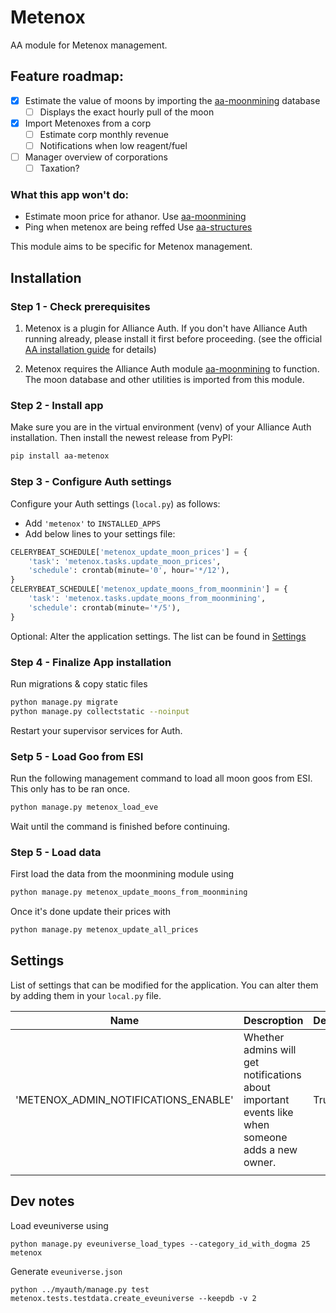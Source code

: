 # Metenox

AA module for Metenox management.

## Feature roadmap:
- [x] Estimate the value of moons by importing the [aa-moonmining](https://gitlab.com/ErikKalkoken/aa-moonmining) database
  - [ ] Displays the exact hourly pull of the moon
- [x] Import Metenoxes from a corp
  - [ ] Estimate corp monthly revenue
  - [ ] Notifications when low reagent/fuel
- [ ] Manager overview of corporations
  - [ ] Taxation?

### What this app won't do:
- Estimate moon price for athanor.
  Use [aa-moonmining](https://gitlab.com/ErikKalkoken/aa-moonmining)
- Ping when metenox are being reffed
  Use [aa-structures](https://gitlab.com/ErikKalkoken/aa-structures)

This module aims to be specific for Metenox management.

## Installation

### Step 1 - Check prerequisites

1. Metenox is a plugin for Alliance Auth. If you don't have Alliance Auth running already, please install it first before proceeding. (see the official [AA installation guide](https://allianceauth.readthedocs.io/en/latest/installation/auth/allianceauth/) for details)

2. Metenox requires the Alliance Auth module [aa-moonmining](https://gitlab.com/ErikKalkoken/aa-moonmining) to function.
  The moon database and other utilities is imported from this module.

### Step 2 - Install app

Make sure you are in the virtual environment (venv) of your Alliance Auth installation. Then install the newest release from PyPI:

```bash
pip install aa-metenox
```

### Step 3 - Configure Auth settings

Configure your Auth settings (`local.py`) as follows:

- Add `'metenox'` to `INSTALLED_APPS`
- Add below lines to your settings file:

```python
CELERYBEAT_SCHEDULE['metenox_update_moon_prices'] = {
    'task': 'metenox.tasks.update_moon_prices',
    'schedule': crontab(minute='0', hour='*/12'),
}
CELERYBEAT_SCHEDULE['metenox_update_moons_from_moonminin'] = {
    'task': 'metenox.tasks.update_moons_from_moonmining',
    'schedule': crontab(minute='*/5'),
}
```

Optional: Alter the application settings.
The list can be found in [Settings](#settings)

### Step 4 - Finalize App installation

Run migrations & copy static files

```bash
python manage.py migrate
python manage.py collectstatic --noinput
```

Restart your supervisor services for Auth.

### Setp 5 - Load Goo from ESI

Run the following management command to load all moon goos from ESI.
This only has to be ran once.

```bash
python manage.py metenox_load_eve
```

Wait until the command is finished before continuing.

### Step 5 - Load data

First load the data from the moonmining module using
```bash
python manage.py metenox_update_moons_from_moonmining
```

Once it's done update their prices with

```bash
python manage.py metenox_update_all_prices
```

## Settings

List of settings that can be modified for the application.
You can alter them by adding them in your `local.py` file.

| Name                                 | Descroption                                                                                      | Default |
|--------------------------------------|--------------------------------------------------------------------------------------------------|---------|
| 'METENOX_ADMIN_NOTIFICATIONS_ENABLE' | Whether admins will get notifications about important events like when someone adds a new owner. | True    |
|                                      |                                                                                                  |         |


## Dev notes

Load eveuniverse using
```shell
python manage.py eveuniverse_load_types --category_id_with_dogma 25 metenox
```

Generate `eveuniverse.json`
```shell
python ../myauth/manage.py test metenox.tests.testdata.create_eveuniverse --keepdb -v 2
```
